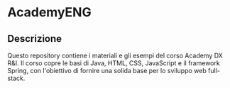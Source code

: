 # AcademyENG
## Descrizione
Questo repository contiene i materiali e gli esempi del corso Academy DX R&I. Il corso copre le basi di Java, HTML, CSS, JavaScript e il framework Spring, con l'obiettivo di fornire una solida base per lo sviluppo web full-stack.
